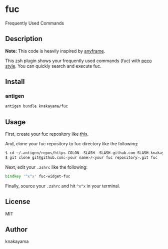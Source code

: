 fuc
===

Frequently Used Commands

## Description

**Note:** This code is heavily inspired by [anyframe](https://github.com/mollifier/anyframe).

This zsh plugin shows your frequently used commands (fuc) with [peco style](https://github.com/peco/peco). You can quickly search and execute fuc.

## Install

### antigen

```bash
antigen bundle knakayama/fuc
```

## Usage

First, create your fuc repository like [this](https://github.com/knakayama/my-fuc).

And, clone your fuc repository to fuc directory like the following:

```bash
$ cd ~/.antigen/repos/https-COLON--SLASH--SLASH-github.com-SLASH-knakayama-SLASH-fuc.git
$ git clone git@github.com:<your name>/<your fuc repository>.git fuc
```

Next, edit your `.zshrc` like the following:

```zsh
bindkey '^x^x' fuc-widget-fuc
```

Finally, source your `.zshrc` and hit `^x^x` in your terminal.

## License

MIT

## Author

knakayama
